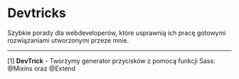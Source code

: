# Devtricks
Szybkie porady dla webdeveloperów, które usprawnią ich pracę gotowymi rozwiązaniami utworzonymi przeze mnie.

---

[1] **DevTrick** - Tworzymy generator przycisków z pomocą funkcji Sass: @Mixins oraz @Extend
